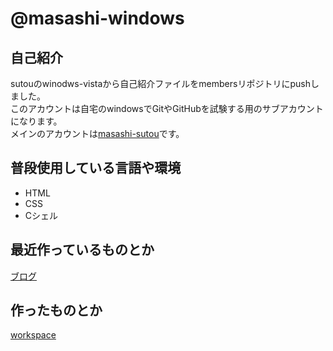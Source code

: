 # @masashi-windows

## 自己紹介

sutouのwinodws-vistaから自己紹介ファイルをmembersリポジトリにpushしました。  
このアカウントは自宅のwindowsでGitやGitHubを試験する用のサブアカウントになります。  
メインのアカウントは[masashi-sutou](https://github.com/masashi-sutou)です。

## 普段使用している言語や環境

- HTML
- CSS
- Cシェル

## 最近作っているものとか

[ブログ](http://keepingblog.net/)

## 作ったものとか

[workspace](http://keepingblog.net/workspace_menu/)
